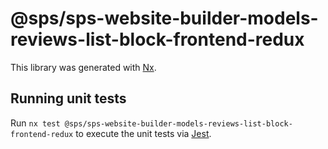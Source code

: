 # @sps/sps-website-builder-models-reviews-list-block-frontend-redux

This library was generated with [Nx](https://nx.dev).

## Running unit tests

Run `nx test @sps/sps-website-builder-models-reviews-list-block-frontend-redux` to execute the unit tests via [Jest](https://jestjs.io).
